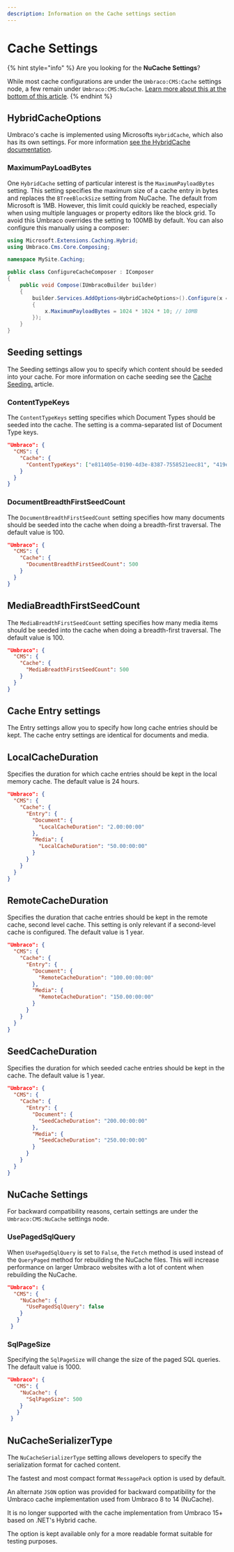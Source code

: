 ```yaml
---
description: Information on the Cache settings section
---
```


# Cache Settings

{% hint style="info" %}
Are you looking for the **NuCache Settings**?

While most cache configurations are under the `Umbraco:CMS:Cache` settings node, a few remain under `Umbraco:CMS:NuCache`. [Learn more about this at the bottom of this article](cache-settings.md#nucache-settings).
{% endhint %}

## HybridCacheOptions

Umbraco's cache is implemented using Microsofts `HybridCache`, which also has its own settings. For more information [see the HybridCache documentation](https://learn.microsoft.com/en-us/aspnet/core/performance/caching/hybrid?view=aspnetcore-9.0#options).

### MaximumPayLoadBytes

One `HybridCache` setting of particular interest is the `MaximumPayloadBytes` setting. This setting specifies the maximum size of a cache entry in bytes and replaces the `BTreeBlockSize` setting from NuCache. The default from Microsoft is 1MB. However, this limit could quickly be reached, especially when using multiple languages or property editors like the block grid. To avoid this Umbraco overrides the setting to 100MB by default. You can also configure this manually using a composer:

```csharp
using Microsoft.Extensions.Caching.Hybrid;
using Umbraco.Cms.Core.Composing;

namespace MySite.Caching;

public class ConfigureCacheComposer : IComposer
{
    public void Compose(IUmbracoBuilder builder)
    {
        builder.Services.AddOptions<HybridCacheOptions>().Configure(x =>
        {
            x.MaximumPayloadBytes = 1024 * 1024 * 10; // 10MB
        });
    }
}
```

## Seeding settings

The Seeding settings allow you to specify which content should be seeded into your cache. For more information on cache seeding see the [Cache Seeding.](../cache/cache-seeding.md) article.

### ContentTypeKeys

The `ContentTypeKeys` setting specifies which Document Types should be seeded into the cache. The setting is a comma-separated list of Document Type keys.

```json
"Umbraco": {
  "CMS": {
    "Cache": {
      "ContentTypeKeys": ["e811405e-0190-4d3e-8387-7558521eec81", "419e89fb-8cff-4549-a074-9f8a30687828", "e0d71146-8205-4cf4-8236-f982b392259f"],
    }
  }
}
```

### DocumentBreadthFirstSeedCount

The `DocumentBreadthFirstSeedCount` setting specifies how many documents should be seeded into the cache when doing a breadth-first traversal. The default value is 100.

```json
"Umbraco": {
  "CMS": {
    "Cache": {
      "DocumentBreadthFirstSeedCount": 500
    }
  }
}
```

## MediaBreadthFirstSeedCount

The `MediaBreadthFirstSeedCount` setting specifies how many media items should be seeded into the cache when doing a breadth-first traversal. The default value is 100.

```json
"Umbraco": {
  "CMS": {
    "Cache": {
      "MediaBreadthFirstSeedCount": 500
    }
  }
}
```

## Cache Entry settings

The Entry settings allow you to specify how long cache entries should be kept. The cache entry settings are identical for documents and media.

## LocalCacheDuration

Specifies the duration for which cache entries should be kept in the local memory cache. The default value is 24 hours.

```json
"Umbraco": {
  "CMS": {
    "Cache": {
      "Entry": {
        "Document": {
          "LocalCacheDuration": "2.00:00:00"
        },
        "Media": {
          "LocalCacheDuration": "50.00:00:00"
        }
      }
    }
  }
}
```

## RemoteCacheDuration

Specifies the duration that cache entries should be kept in the remote cache, second level cache. This setting is only relevant if a second-level cache is configured. The default value is 1 year.

```json
"Umbraco": {
  "CMS": {
    "Cache": {
      "Entry": {
        "Document": {
          "RemoteCacheDuration": "100.00:00:00"
        },
        "Media": {
          "RemoteCacheDuration": "150.00:00:00"
        }
      }
    }
  }
}
```

## SeedCacheDuration

Specifies the duration for which seeded cache entries should be kept in the cache. The default value is 1 year.

```json
"Umbraco": {
  "CMS": {
    "Cache": {
      "Entry": {
        "Document": {
          "SeedCacheDuration": "200.00:00:00"
        },
        "Media": {
          "SeedCacheDuration": "250.00:00:00"
        }
      }
    }
  }
}
```

## NuCache Settings

For backward compatibility reasons, certain settings are under the `Umbraco:CMS:NuCache` settings node.

### UsePagedSqlQuery

When `UsePagedSqlQuery` is set to `False`, the `Fetch` method is used instead of the `QueryPaged` method for rebuilding the NuCache files. This will increase performance on larger Umbraco websites with a lot of content when rebuilding the NuCache.

```json
"Umbraco": {
  "CMS": {
    "NuCache": {
      "UsePagedSqlQuery": false
    }
   }
 }

```

### SqlPageSize

Specifying the `SqlPageSize` will change the size of the paged SQL queries. The default value is 1000.

```json
"Umbraco": {
  "CMS": {
    "NuCache": {
      "SqlPageSize": 500
    }
   }
 }
```

## NuCacheSerializerType

The `NuCacheSerializerType` setting allows developers to specify the serialization format for cached content.

The fastest and most compact format `MessagePack` option is used by default.

An alternate `JSON` option was provided for backward compatibility for the Umbraco cache implementation used from Umbraco 8 to 14 (NuCache).

It is no longer supported with the cache implementation from Umbraco 15+ based on .NET's Hybrid cache.

The option is kept available only for a more readable format suitable for testing purposes.
